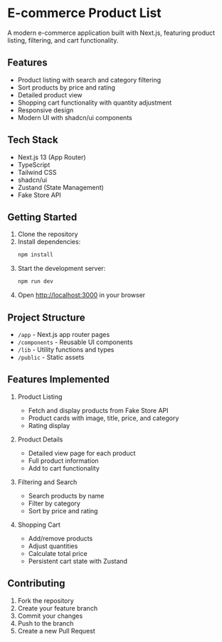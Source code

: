 # E-commerce Product List

A modern e-commerce application built with Next.js, featuring product listing, filtering, and cart functionality.

## Features

- Product listing with search and category filtering
- Sort products by price and rating
- Detailed product view
- Shopping cart functionality with quantity adjustment
- Responsive design
- Modern UI with shadcn/ui components

## Tech Stack

- Next.js 13 (App Router)
- TypeScript
- Tailwind CSS
- shadcn/ui
- Zustand (State Management)
- Fake Store API

## Getting Started

1. Clone the repository
2. Install dependencies:
   ```bash
   npm install
   ```
3. Start the development server:
   ```bash
   npm run dev
   ```
4. Open [http://localhost:3000](http://localhost:3000) in your browser

## Project Structure

- `/app` - Next.js app router pages
- `/components` - Reusable UI components
- `/lib` - Utility functions and types
- `/public` - Static assets

## Features Implemented

1. Product Listing
   - Fetch and display products from Fake Store API
   - Product cards with image, title, price, and category
   - Rating display

2. Product Details
   - Detailed view page for each product
   - Full product information
   - Add to cart functionality

3. Filtering and Search
   - Search products by name
   - Filter by category
   - Sort by price and rating

4. Shopping Cart
   - Add/remove products
   - Adjust quantities
   - Calculate total price
   - Persistent cart state with Zustand

## Contributing

1. Fork the repository
2. Create your feature branch
3. Commit your changes
4. Push to the branch
5. Create a new Pull Request
